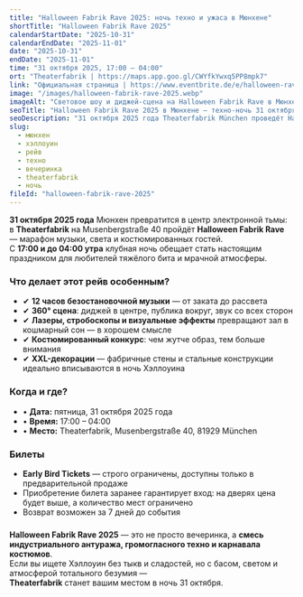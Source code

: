 ```yaml
---
title: "Halloween Fabrik Rave 2025: ночь техно и ужаса в Мюнхене"
shortTitle: "Halloween Fabrik Rave 2025"
calendarStartDate: "2025-10-31"
calendarEndDate: "2025-11-01"
date: "2025-10-31"
endDate: "2025-11-01"
time: "31 октября 2025, 17:00 – 04:00"
ort: "Theaterfabrik | https://maps.app.goo.gl/CWYfkYwxq5PP8mpk7"
link: "Официальная страница | https://www.eventbrite.de/e/halloween-rave-in-der-fabrik-31102025-tickets-1589987638829"
image: "/images/halloween-fabrik-rave-2025.webp"
imageAlt: "Световое шоу и диджей-сцена на Halloween Fabrik Rave в Мюнхене"
seoTitle: "Halloween Fabrik Rave 2025 в Мюнхене — техно-ночь 31 октября"
seoDescription: "31 октября 2025 года Theaterfabrik München проведёт Halloween Fabrik Rave: 12 часов музыки, 360° сцена, лазерное шоу, костюмированный конкурс и индустриальная атмосфера."
slug:
  - мюнхен
  - хэллоуин
  - рейв
  - техно
  - вечеринка
  - theaterfabrik
  - ночь
fileId: "halloween-fabrik-rave-2025"
---
```


**31 октября 2025 года** Мюнхен превратится в центр электронной тьмы:  
в **Theaterfabrik** на Musenbergstraße 40 пройдёт **Halloween Fabrik Rave** — марафон музыки, света и костюмированных гостей.  
С **17:00 и до 04:00 утра** клубная ночь обещает стать настоящим праздником для любителей тяжёлого бита и мрачной атмосферы.


### Что делает этот рейв особенным?

- ✔ **12 часов безостановочной музыки** — от заката до рассвета  
- ✔ **360° сцена**: диджей в центре, публика вокруг, звук со всех сторон  
- ✔ **Лазеры, стробоскопы и визуальные эффекты** превращают зал в кошмарный сон — в хорошем смысле  
- ✔ **Костюмированный конкурс**: чем жутче образ, тем больше внимания  
- ✔ **XXL-декорации** — фабричные стены и стальные конструкции идеально вписываются в ночь Хэллоуина  

### Когда и где?

- • **Дата:** пятница, 31 октября 2025 года  
- • **Время:** 17:00 – 04:00  
- • **Место:** Theaterfabrik, Musenbergstraße 40, 81929 München  

### Билеты

- **Early Bird Tickets** — строго ограничены, доступны только в предварительной продаже  
- Приобретение билета заранее гарантирует вход: на дверях цена будет выше, а количество мест ограничено  
- Возврат возможен за 7 дней до события  

###

**Halloween Fabrik Rave 2025** — это не просто вечеринка, а **смесь индустриального антуража, громогласного техно и карнавала костюмов**.  
Если вы ищете Хэллоуин без тыкв и сладостей, но с басом, светом и атмосферой тотального безумия —  
**Theaterfabrik** станет вашим местом в ночь 31 октября.
